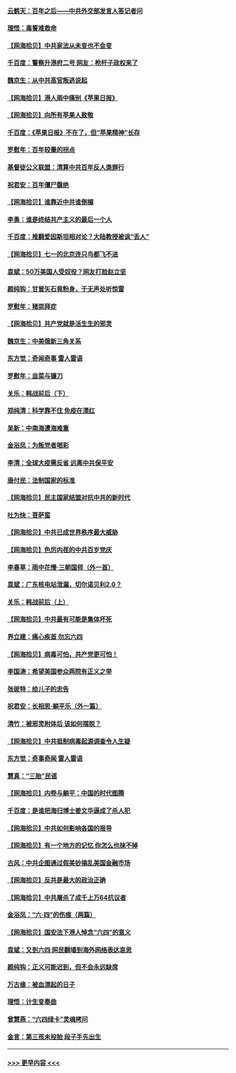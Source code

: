 #### [云鹤天：百年之后——中共外交部发言人答记者问](../pages/nsc993/n13051604.md?t=06281002) 
#### [理悟：毒誓难救命](../pages/nsc993/n13051601.md?t=06281002) 
#### [【网海拾贝】中共家法从未变也不会变](../pages/nsc993/n13050366.md?t=06281002) 
#### [千百度：警察升港府二号 网友：枪杆子政权来了](../pages/nsc993/n13050261.md?t=06281002) 
#### [魏京生：从中共高官叛逃说起](../pages/nsc993/n13048997.md?t=06281002) 
#### [【网海拾贝】港人雨中痛别《苹果日报》](../pages/nsc993/n13048941.md?t=06281002) 
#### [【网海拾贝】向所有苹果人致敬](../pages/nsc993/n13046795.md?t=06281002) 
#### [千百度：《苹果日报》不在了，但“苹果精神”长存](../pages/nsc993/n13046703.md?t=06281002) 
#### [罗慰年：百年较量的拐点](../pages/nsc993/n13046542.md?t=06281002) 
#### [基督徒公义联盟：清算中共百年反人类罪行](../pages/nsc993/n13046499.md?t=06281002) 
#### [祝君安：百年僵尸罄绝](../pages/nsc993/n13045595.md?t=06281002) 
#### [【网海拾贝】谁靠近中共谁倒楣](../pages/nsc993/n13044667.md?t=06281002) 
#### [李勇：谁是终结共产主义的最后一个人](../pages/nsc993/n13044397.md?t=06281002) 
#### [千百度：推翻爱因斯坦相对论？大陆教授被讽“丢人”](../pages/nsc993/n13043908.md?t=06281002) 
#### [【网海拾贝】七一的北京连只鸟都飞不进](../pages/nsc993/n13041377.md?t=06281002) 
#### [袁斌：50万美国人受奴役？网友打脸赵立坚](../pages/nsc993/n13041330.md?t=06281002) 
#### [颜纯钩：甘冒矢石竟粉身，于无声处听惊雷](../pages/nsc993/n13041140.md?t=06281002) 
#### [罗慰年：猪崇拜症](../pages/nsc993/n13041071.md?t=06281002) 
#### [【网海拾贝】共产党就是活生生的邪灵](../pages/nsc993/n13036627.md?t=06281002) 
#### [魏京生：中美俄新三角关系](../pages/nsc993/n13035986.md?t=06281002) 
#### [东方觉：奇闻奇事 雷人雷语](../pages/nsc993/n13035878.md?t=06281002) 
#### [罗慰年：韭菜与镰刀](../pages/nsc993/n13034374.md?t=06281002) 
#### [关乐：韩战前后（下）](../pages/nsc993/n13034113.md?t=06281002) 
#### [郑纯清：科学靠不住 免疫在漂红](../pages/nsc993/n13034093.md?t=06281002) 
#### [吴新：中南海遭海难重](../pages/nsc993/n13034084.md?t=06281002) 
#### [金浴凤：为叛党者喝彩](../pages/nsc993/n13034058.md?t=06281002) 
#### [李清：全球大疫需反省 远离中共保平安](../pages/nsc993/n13033784.md?t=06281002) 
#### [唐付民：法制国家的标准](../pages/nsc993/n13032944.md?t=06281002) 
#### [【网海拾贝】民主国家结盟对抗中共的新时代](../pages/nsc993/n13031717.md?t=06281002) 
#### [吐为快：菩萨蛮](../pages/nsc993/n13030033.md?t=06281002) 
#### [【网海拾贝】中共已成世界秩序最大威胁](../pages/nsc993/n13028138.md?t=06281002) 
#### [【网海拾贝】色厉内荏的中共百岁党庆](../pages/nsc993/n13025582.md?t=06281002) 
#### [李春草：雨中花慢‧三朝国师（外一首）](../pages/nsc993/n13025567.md?t=06281002) 
#### [袁斌：广东核电站泄漏，切尔诺贝利2.0？](../pages/nsc993/n13025475.md?t=06281002) 
#### [关乐：韩战前后（上）](../pages/nsc993/n13025387.md?t=06281002) 
#### [【网海拾贝】中共最有可能是集体坏死](../pages/nsc993/n13023101.md?t=06281002) 
#### [界立建：痛心疾首 勿忘六四](../pages/nsc993/n13022339.md?t=06281002) 
#### [【网海拾贝】病毒可怕，共产党更可怕！](../pages/nsc993/n13020728.md?t=06281002) 
#### [李国涛：希望美国参众两院有正义之举](../pages/nsc993/n13020674.md?t=06281002) 
#### [张彼特：给儿子的忠告](../pages/nsc993/n13018934.md?t=06281002) 
#### [祝君安：长相思‧躺平乐（外一篇）](../pages/nsc993/n13018923.md?t=06281002) 
#### [清竹：被邪灵附体后 该如何摆脱？](../pages/nsc993/n13018877.md?t=06281002) 
#### [【网海拾贝】中共抵制病毒起源调查令人生疑](../pages/nsc993/n13017785.md?t=06281002) 
#### [东方觉：奇事奇闻 雷人雷语](../pages/nsc993/n13017577.md?t=06281002) 
#### [慧真：“三胎”民谣](../pages/nsc993/n13017394.md?t=06281002) 
#### [【网海拾贝】内卷与躺平：中国的时代图腾](../pages/nsc993/n13016128.md?t=06281002) 
#### [千百度：是谁把海归博士姜文华逼成了杀人犯](../pages/nsc993/n13015218.md?t=06281002) 
#### [【网海拾贝】中共如何影响各国的报导](../pages/nsc993/n13012599.md?t=06281002) 
#### [【网海拾贝】有一个地方的记忆 你怎么也抹不掉](../pages/nsc993/n13009802.md?t=06281002) 
#### [古风：中共企图通过假美钞搞乱美国金融市场](../pages/nsc993/n13009626.md?t=06281002) 
#### [【网海拾贝】反共是最大的政治正确](../pages/nsc993/n13007051.md?t=06281002) 
#### [【网海拾贝】中共屠杀了成千上万64抗议者](../pages/nsc993/n13002713.md?t=06281002) 
#### [金浴凤：“六·四”的伤痕（两篇）](../pages/nsc993/n13001719.md?t=06281002) 
#### [【网海拾贝】国安法下港人悼念“六四”的意义](../pages/nsc993/n13001039.md?t=06281002) 
#### [袁斌：又到六四 网民翻墙到海外网络表达哀思](../pages/nsc993/n13000995.md?t=06281002) 
#### [颜纯钩：正义可能迟到，但不会永远缺席](../pages/nsc993/n13000920.md?t=06281002) 
#### [万古缘：被血漂起的日子](../pages/nsc993/n13000914.md?t=06281002) 
#### [理悟：计生变奏曲](../pages/nsc993/n13000414.md?t=06281002) 
#### [曾慧燕：“六四绿卡”灵魂拷问](../pages/nsc993/n13000277.md?t=06281002) 
#### [金言：第三孩未投胎 段子手先出生](../pages/nsc993/n13000215.md?t=06281002) 

----
#### [ >>> 更早内容 <<< ](../indexes/nsc993-earlier.md)
